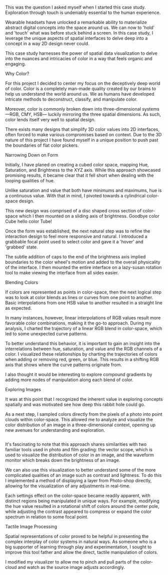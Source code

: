 
This was the question I asked myself when I started this case study. Exploration through touch is undeniably essential to the human experience. 

Wearable headsets have unlocked a remarkable ability to materialize abstract digital concepts into the space around us. We can now to 'hold' and 'touch' what was before stuck behind a screen.  In this case study, I leverage the unique aspects of spatial interfaces to delve deep into a concept in a way 2D design never could.

This case study harnesses the power of spatial data visualization to delve into the nuances and intricacies of color in a way that feels organic and engaging. 

Why Color?

For this project I decided to center my focus on the deceptively deep world of color. Color is a completely man-made quality created by our brains to help us understand the world around us. We as humans have developed intricate methods to deconstruct, classify, and manipulate color. 

Moreover, color is commonly broken down into three-dimensional systems—RGB, CMY, HSB— luckily mirroring the three spatial dimensions. As such, color lends itself very well to spatial design. 

<common color breakdowns>

There exists many designs that simplify 3D color values into 2D interfaces, often forced to make various compromises based on context. Due to the 3D nature of this project I have found myself in a unique position to push past the boundaries of flat color pickers. 

<Color Selection Examples>

Narrowing Down on Form

Initially, I have planed on creating a cubed color space,  mapping Hue, Saturation, and Brightness to the XYZ axis. While this approach showcased promising results, it became clear that it fell short when dealing with the looping qualities of hue.

<Cubed color-space>

Unlike saturation and value that both have minimums and maximums, hue is a continuous value. With that in mind, I pivoted towards a cylindrical color-space design.

This new design was comprised of a disc shaped cross section of color-space which I then mounted on a sliding axis of brightness. Goodbye color Cube hello color Tube!

<Cylinder Colorspace color-space>

Once the form was established, the next natural step was to refine the interaction design to feel more responsive and natural. I introduced a grabbable focal point used to select color and gave it a 'hover' and 'grabbed' state. 

The subtle addition of caps to the end of the brightness axis implied boundaries to the color wheel's motion and added to the overall physicality of the interface. I then mounted the entire interface on a lazy-susan rotation tool to make viewing the interface from all sides easier.

<Color Selection Gif>

<Color Selection Video>

Blending Colors

If colors are represented as points in color-space, then the next logical step was to look at color blends as lines or curves from one point to another. Basic interpolations from one HSB value to another resulted in a straight line as expected.

<gif of color blending>

In many instances, however, linear interpolations of RGB values result more favorable color combinations, making it the go-to approach. During my analysis, I charted the trajectory of a linear RGB blend in color-space, which led to some unexpected curve patterns.

<gif of rgb blending>

To better understand this behavior, it is important to gain an insight into the interrelations between hue, saturation, and value and the RGB channels of a color. I visualized these relationships by charting the trajectories of colors when adding or removing red, green, or blue. This results in a shifting RGB axis that shows where the curve patterns originate from.

<gif of rgb axis>

I also thought it would be interesting to explore compound gradients by adding more nodes of manipulation along each blend of color. 

<compound gradient gif>

<full video of blending>

Exploring Images

It was at this point that I recognized the inherent value in exploring concepts spatially and was motivated see how deep this rabbit hole could go. 

As a next step, I sampled colors directly from the pixels of a photo into point clouds within color-space. This allowed me to analyze and visualize the color distribution of an image in a three-dimensional context, opening up new avenues for understanding and exploration. 

<image projection video>

It's fascinating to note that this approach shares similarities with two familiar tools used in photo and film grading: the vector scope, which is used to visualize the distribution of color in an image, and the waveform monitor which breaks down the brightness of an image. 

<vscope wfmonitor>

We can also use this visualization to better understand some of the more complicated qualities of an image such as contrast and lightness. To do this I implemented a method of displaying a layer from Photo-shop directly, allowing for the visualization of any adjustments in real-time. 

Each settings effect on the color-space became readily apparent, with distinct regions being manipulated in unique ways. For example, modifying the hue value resulted in a rotational shift of colors around the center pole, while adjusting the contrast appeared to compress or expand the color spectrum in relation to some focal point. 

<Photo-shop manipulation video>

Tactile Image Processing

Spatial representations of color proved to be helpful in presenting the complex interplay of color systems in natural ways. As someone who is a big supporter of learning through play and experimentation, I sought to improve this tool father and allow the direct, tactile manipulation of colors. 

I modified my visualizer to allow me to pinch and pull parts of the color-cloud and watch as the source image adjusts accordingly. 

<Pinch and pull manipulation>